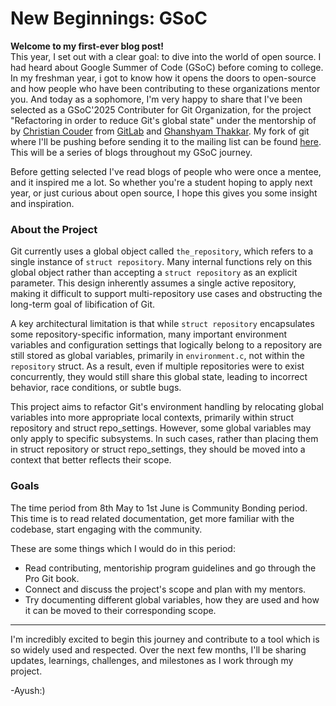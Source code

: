 #  New Beginnings: GSoC

**Welcome to my first-ever blog post!**  
This year, I set out with a clear goal: to dive into the world of open source. I had heard about Google Summer of Code (GSoC) before coming to college. In my freshman year, i got to know how it opens the doors to open-source and how people who have been contributing to these organizations mentor you. And today as a sophomore, I'm very happy to share that I've been selected as a GSoC'2025 Contributer for Git Organization,
for the project "Refactoring in order to reduce Git's global state" under the mentorship of by [Christian Couder](https://github.com/chriscool) from [GitLab](https://about.gitlab.com/)  and [Ghanshyam Thakkar](https://github.com/spectre10).  My fork of git where I'll be pushing before sending it to the mailing list can be found [here](https://github.com/ayu-ch/git). This will be a series of blogs throughout my GSoC journey. 

Before getting selected I've read blogs of people who were once a mentee, and it inspired me a lot.  So whether you're a student hoping to apply next year, or just curious about open source, I hope this gives you some insight and inspiration. 

### About the Project

Git currently uses a global object called `the_repository`, which refers to a single instance of `struct repository`. Many internal functions rely on this global object rather than accepting a `struct repository` as an explicit parameter. This design inherently assumes a single active repository, making it difficult to support multi-repository use cases and obstructing the long-term goal of libification of Git.

A key architectural limitation is that while `struct repository` encapsulates some repository-specific information, many important environment variables and configuration settings that logically belong to a repository are still stored as global variables, primarily in `environment.c`, not within the `repository` struct. As a result, even if multiple repositories were to exist concurrently, they would still share this global state, leading to incorrect behavior, race conditions, or subtle bugs. 

This project aims to refactor Git's environment handling by relocating global variables into more appropriate local contexts, primarily within struct repository and struct repo_settings. However, some global variables may only apply to specific subsystems. In such cases, rather than placing them in struct repository or struct repo_settings, they should be moved into a context that better reflects their scope.

### Goals

The time period from 8th May to 1st June is Community Bonding period. This time is to read related documentation, get more familiar with the codebase, start engaging with the community.

These are some things which I would do in this period:
- Read contributing, mentoriship program guidelines and go through the Pro Git book.
- Connect and discuss the project's scope and plan with my mentors.
- Try documenting different global variables, how they are used and how it can be moved to their corresponding scope.

---

I'm incredibly excited to begin this journey and contribute to a tool which is so widely used and respected. Over the next few months, I'll be sharing updates, learnings, challenges, and milestones as I work through my project.

-Ayush:)